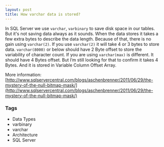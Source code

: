 ```yaml
---
layout: post
title: How varchar data is stored?
---
```


In SQL Server we use `varchar`, `varbinary` to save disk space in our tables. But it's not saving data always as it sounds. When the data stores it takes a few extra bytes to describe the data length. Because of that, there is no gain using `varchar(2)`. If you use `varchar(2)` it will take 4 or 3 bytes to store data. `varchar(8000)` or below should have 2 Byte offset to store the variability of character count. If you are using `varchar(max)` is different. It should have 4 Bytes offset. But I’m still looking for that to confirm it takes 4 Bytes. And it is stored in Variable Column Offset Array.

More information: [http://www.sqlservercentral.com/blogs/aschenbrenner/2011/06/29/the-mystery-of-the-null-bitmap-mask/](http://www.sqlservercentral.com/blogs/aschenbrenner/2011/06/29/the-mystery-of-the-null-bitmap-mask/)

### Tags

- Data Types
- varbinary
- varchar
- Architecture
- SQL Server